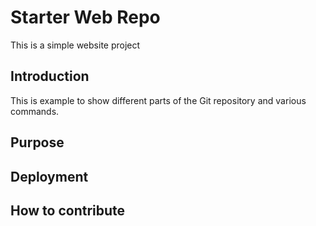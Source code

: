 # Starter Web Repo

This is a simple website project

## Introduction

This is example to show different parts of the Git repository and various commands.

## Purpose

## Deployment

## How to contribute

